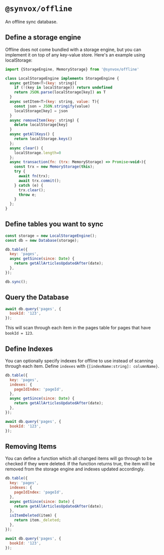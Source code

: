 # `@synvox/offline`

An offline sync database.

## Define a storage engine

Offline does not come bundled with a storage engine, but you can implement it on top of any key-value store. Here's an example using localStorage:

```js
import {StorageEngine, MemoryStorage} from '@synvox/offline'

class LocalStorageEngine implements StorageEngine {
  async getItem<T>(key: string){
    if (!(key in localStorage)) return undefined
    return JSON.parse(localStorage[key]) as T
  }
  async setItem<T>(key: string, value: T){
    const json = JSON.stringify(value)
    localStorage[key] = json
  }
  async removeItem(key: string) {
    delete localStorage[key]
  }
  async getAllKeys() {
    return localStorage.keys()
  };
  async clear() {
    localStorage.length=0
  };
  async transaction(fn: (trx: MemoryStorage) => Promise<void>){
    const trx = new MemoryStorage(this);
    try {
      await fn(trx);
      await trx.commit();
    } catch (e) {
      trx.clear();
      throw e;
    }
  };
}
```

## Define tables you want to sync

```js
const storage = new LocalStorageEngine();
const db = new Database(storage);

db.table({
  key: 'pages',
  async getSince(since: Date) {
    return getAllArticlesUpdatedAfter(date);
  },
});

db.sync();
```

## Query the Database

```js
await db.query('pages', {
  bookId: '123',
});
```

This will scan through each item in the pages table for pages that have `bookId = 123`.

## Define Indexes

You can optionally specify indexes for offline to use instead of scanning through each item.
Define `indexes` with `{[indexName:string]: columnName}`.

```js
db.table({
  key: 'pages',
  indexes: {
    pageIdIndex: 'pageId',
  },
  async getSince(since: Date) {
    return getAllArticlesUpdatedAfter(date);
  },
});

await db.query('pages', {
  bookId: '123',
});
```

## Removing Items

You can define a function which all changed items will go through to be checked if they were deleted. If the function returns true, the item will be removed from the storage engine and indexes updated accordingly.

```js
db.table({
  key: 'pages',
  indexes: {
    pageIdIndex: 'pageId',
  },
  async getSince(since: Date) {
    return getAllArticlesUpdatedAfter(date);
  },
  isItemDeleted(item) {
    return item._deleted;
  },
});

await db.query('pages', {
  bookId: '123',
});
```
